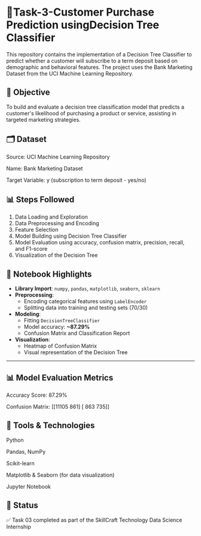 # 📌Task-3-Customer Purchase Prediction usingDecision Tree Classifier

This repository contains the implementation of a Decision Tree Classifier to predict whether a customer will subscribe to a term deposit based on demographic and behavioral features. The project uses the Bank Marketing Dataset from the UCI Machine Learning Repository.

## 🧠 Objective

To build and evaluate a decision tree classification model that predicts a customer's likelihood of purchasing a product or service, assisting in targeted marketing strategies.

## 🗂️ Dataset

Source: UCI Machine Learning Repository

Name: Bank Marketing Dataset

Target Variable: y (subscription to term deposit - yes/no)

## 📊 Steps Followed

1. Data Loading and Exploration
2. Data Preprocessing and Encoding
3. Feature Selection
4. Model Building using Decision Tree Classifier
5. Model Evaluation using accuracy, confusion matrix, precision, recall, and F1-score
6. Visualization of the Decision Tree

## 🧪 Notebook Highlights

- **Library Import**: `numpy`, `pandas`, `matplotlib`, `seaborn`, `sklearn`
- **Preprocessing**:
  - Encoding categorical features using `LabelEncoder`
  - Splitting data into training and testing sets (70/30)
- **Modeling**:
  - Fitting `DecisionTreeClassifier`
  - Model accuracy: **~87.29%**
  - Confusion Matrix and Classification Report
- **Visualization**:
  - Heatmap of Confusion Matrix
  - Visual representation of the Decision Tree

---

## 📊 Model Evaluation Metrics

Accuracy Score: 87.29%

Confusion Matrix: [[11105   861]                         [  863   735]]


## 🔧 Tools & Technologies

Python

Pandas, NumPy

Scikit-learn

Matplotlib & Seaborn (for data visualization)

Jupyter Notebook


## 📁 Status
✅ Task 03 completed as part of the SkillCraft Technology Data Science Internship
